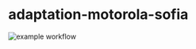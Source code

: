 # adaptation-motorola-sofia

![example workflow](https://github.com/arpio23/adaptation-motorola-sofia/actions/workflows/work.yml/badge.svg?event=push)
